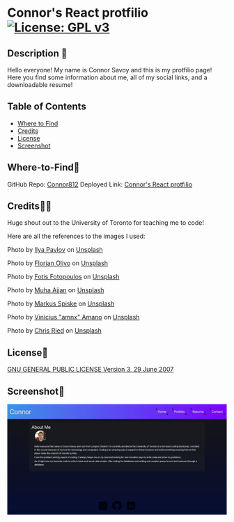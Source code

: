 # Connor's React protfilio [![License: GPL v3](https://img.shields.io/badge/License-GPLv3-blue.svg)](https://www.gnu.org/licenses/gpl-3.0)

## Description 📃

Hello everyone! My name is Connor Savoy and this is my protfilio page! Here you find some information about me, all of my social links, and a downloadable resume!

## Table of Contents

- [Where to Find](#Where-to-Find🔌)
- [Credits](#credits🙏🏻)
- [License](#license🔑)
- [Screenshot](#screenshot📸)

## Where-to-Find🔌

GitHub Repo: [Connor812](https://github.com/Connor812/React-Profile.git)
Deployed Link: [Connor's React protfilio](https://connor812.github.io/React-Profile/#home)

## Credits🙏🏻

Huge shout out to the University of Toronto for teaching me to code!

Here are all the references to the images I used:

Photo by <a href="https://unsplash.com/@ilyapavlov?utm_source=unsplash&utm_medium=referral&utm_content=creditCopyText">Ilya Pavlov</a> on <a href="https://unsplash.com/photos/OqtafYT5kTw?utm_source=unsplash&utm_medium=referral&utm_content=creditCopyText">Unsplash</a>
  
Photo by <a href="https://unsplash.com/es/@florianolv?utm_source=unsplash&utm_medium=referral&utm_content=creditCopyText">Florian Olivo</a> on <a href="https://unsplash.com/photos/4hbJ-eymZ1o?utm_source=unsplash&utm_medium=referral&utm_content=creditCopyText">Unsplash</a>
  
Photo by <a href="https://unsplash.com/@ffstop?utm_source=unsplash&utm_medium=referral&utm_content=creditCopyText">Fotis Fotopoulos</a> on <a href="https://unsplash.com/photos/DuHKoV44prg?utm_source=unsplash&utm_medium=referral&utm_content=creditCopyText">Unsplash</a>
  
Photo by <a href="https://unsplash.com/@isword?utm_source=unsplash&utm_medium=referral&utm_content=creditCopyText">Muha Ajjan</a> on <a href="https://unsplash.com/photos/sL2BRR1cuvM?utm_source=unsplash&utm_medium=referral&utm_content=creditCopyText">Unsplash</a>
  
Photo by <a href="https://unsplash.com/@markusspiske?utm_source=unsplash&utm_medium=referral&utm_content=creditCopyText">Markus Spiske</a> on <a href="https://unsplash.com/photos/hvSr_CVecVI?utm_source=unsplash&utm_medium=referral&utm_content=creditCopyText">Unsplash</a>
  
Photo by <a href="https://unsplash.com/@viniciusamano?utm_source=unsplash&utm_medium=referral&utm_content=creditCopyText">Vinicius "amnx" Amano</a> on <a href="https://unsplash.com/photos/MvJezf8FT4o?utm_source=unsplash&utm_medium=referral&utm_content=creditCopyText">Unsplash</a>
  
Photo by <a href="https://unsplash.com/@cdr6934?utm_source=unsplash&utm_medium=referral&utm_content=creditCopyText">Chris Ried</a> on <a href="https://unsplash.com/s/photos/technology?orientation=landscape&utm_source=unsplash&utm_medium=referral&utm_content=creditCopyText">Unsplash</a>
  

## License🔑

[GNU GENERAL PUBLIC LICENSE Version 3, 29 June 2007](https://www.gnu.org/licenses)

## Screenshot📸

![alt](./src/assets/images/Website.jpg)



